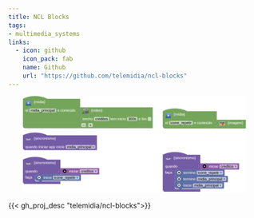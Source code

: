 ```yaml
---
title: NCL Blocks
tags:
- multimedia_systems
links:
  - icon: github
    icon_pack: fab
    name: Github
    url: "https://github.com/telemidia/ncl-blocks"
---
```


<p align="center">
  <img src="https://github.com/telemidia/ncl-blocks/raw/master/docs/overview1.png" width="450"/>
</p>

{{< gh_proj_desc "telemidia/ncl-blocks">}}
